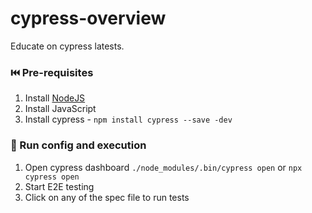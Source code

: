 # cypress-overview
Educate on cypress latests.

### ⏮️ Pre-requisites
1. Install [NodeJS](https://nodejs.org/en/download/current)
2. Install JavaScript
3. Install cypress - ```npm install cypress --save -dev```

### 🏃 Run config and execution
1. Open cypress dashboard ```./node_modules/.bin/cypress open``` or ```npx cypress open```
2. Start E2E testing
3. Click on any of the spec file to run tests
